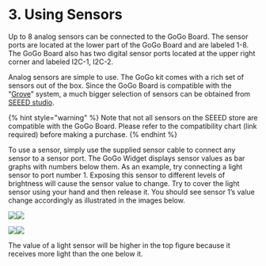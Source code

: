 # 3. Using Sensors

Up to 8 analog sensors can be connected to the GoGo Board. The sensor ports are located at the lower part of the GoGo Board and are labeled 1-8. The GoGo Board also has two digital sensor ports located at the upper right corner and labeled I2C-1, I2C-2.

Analog sensors are simple to use. The GoGo kit comes with a rich set of sensors out of the box. Since the GoGo Board is compatible with the “[Grove](http://www.seeedstudio.com/wiki/Grove_System)” system, a much bigger selection of sensors can be obtained from [SEEED studio](https://www.seeedstudio.com).

{% hint style="warning" %}
Note that not all sensors on the SEEED store are compatible with the GoGo Board. Please refer to the compatibility chart \(link required\) before making a purchase.
{% endhint %}

To use a sensor, simply use the supplied sensor cable to connect any sensor to a sensor port. The GoGo Widget displays sensor values as bar graphs with numbers below them. As an example, try connecting a light sensor to port number 1. Exposing this sensor to different levels of brightness will cause the sensor value to change. Try to cover the light sensor using your hand and then release it. You should see sensor 1’s value change accordingly as illustrated in the images below.

![](https://lh6.googleusercontent.com/6yTco31szs6078l93HRB9q2I76E3GgGeaKNruVVN66T6WFMgW_M0cGlpu2hOnONOXDoEWIIZLyXZ5Y3jreHbETzOVykryOB-cv_hnki3Je2jrOPeu8WFrVxAcG9uMgyK0n3-mQMf)![](https://lh3.googleusercontent.com/5dL8I6zWLLvC7u3JPIC1LAeM7tLWCnavBtvvwpu-FAdT0WEqNpzUaqozXyUVSACS5wAN1S17FMF1iOWgyrghnHvCchIhDD5QQxd7zyvvWF73oxubuNA5S8d7K1UkaaQaQpXTa5bt)

![](https://lh5.googleusercontent.com/QvWqZgmP5hgKislAgSgjRPdADaLEkf2cjYgF2TIwoosQU1xMpPBqeaMQ7W3Mko0_N3bL6B9fZQcymhigVojpzzdaIbazg0wFjREoCyLNZz_dTVztJNF00lO5ZOZdT_DFuRHytgri)![](https://lh3.googleusercontent.com/vacLSnU69A5KbTvpA-7kqdfsQ_ljvbpEYNq7-fAAe5LVwR9Z7kq2YY8nTq4PZU3tMXivyzBnZB0ymlh5MZEde96ERP4jpwD_FOSQXCLpisdlz_56eq-tsVyLOlV0rTRq_L4ZfrIR)

The value of a light sensor will be higher in the top figure because it receives more light than the one below it.

